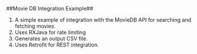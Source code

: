 ##Movie DB Integration Example##

1. A simple example of integration with the MovieDB API for searching and fetching movies.
2. Uses RXJava for rate limiting
3. Generates an output CSV file.
4. Uses Retrofit for REST integration.